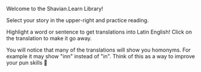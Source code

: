 Welcome to the Shavian.Learn Library! 

Select your story in the upper-right and practice reading. 

Highlight a word or sentence to get translations into Latin English! Click on the translation to make it go away.

You will notice that many of the translations will show you homonyms. For example it may show "inn" instead of "in". Think of this as a way to improve your pun skills 💪